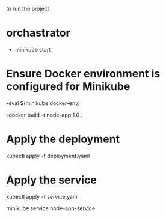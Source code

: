 to run the project
# orchastrator  
- minikube start

# Ensure Docker environment is configured for Minikube
-eval $(minikube docker-env)

-docker build -t node-app:1.0 .

# Apply the deployment
kubectl apply -f deployment.yaml

# Apply the service
kubectl apply -f service.yaml

minikube service node-app-service


